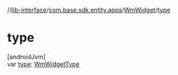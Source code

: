 //[lib-interface](../../../index.md)/[com.base.sdk.entity.apps](../index.md)/[WmWidget](index.md)/[type](type.md)

# type

[androidJvm]\
var [type](type.md): [WmWidgetType](../-wm-widget-type/index.md)
